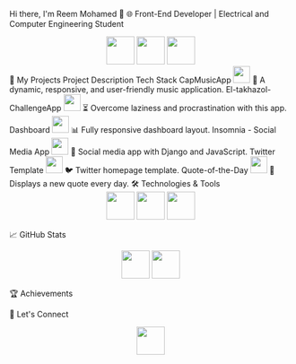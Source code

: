 Hi there, I'm Reem Mohamed 👋
🌐 Front-End Developer | Electrical and Computer Engineering Student

<div align="center"> <img src="https://media.giphy.com/media/26tn33aiTi1jkl6H6/giphy.gif" width="50"> <img src="https://media.giphy.com/media/l0HlRm7J7zGHeFOC0/giphy.gif" width="50"> <img src="https://media.giphy.com/media/l3vR9NVXx7odqndD6/giphy.gif" width="50"> </div>
🚀 My Projects
Project	Description	Tech Stack
CapMusicApp <img src="https://media.giphy.com/media/xT9IgzoKnwFNmISR8I/giphy.gif" width="30">	🎵 A dynamic, responsive, and user-friendly music application.	
El-takhazol-ChallengeApp <img src="https://media.giphy.com/media/xT9IgzoKnwFNmISR8I/giphy.gif" width="30">	⏳ Overcome laziness and procrastination with this app.	
Dashboard <img src="https://media.giphy.com/media/xT9IgzoKnwFNmISR8I/giphy.gif" width="30">	📊 Fully responsive dashboard layout.	
Insomnia - Social Media App <img src="https://media.giphy.com/media/xT9IgzoKnwFNmISR8I/giphy.gif" width="30">	💬 Social media app with Django and JavaScript.	
Twitter Template <img src="https://media.giphy.com/media/xT9IgzoKnwFNmISR8I/giphy.gif" width="30">	🐦 Twitter homepage template.	
Quote-of-the-Day <img src="https://media.giphy.com/media/xT9IgzoKnwFNmISR8I/giphy.gif" width="30">	💬 Displays a new quote every day.	
🛠️ Technologies & Tools
<div align="center"> <img src="https://media.giphy.com/media/3o7aD5tv1ogNBtDhDi/giphy.gif" width="50"> <img src="https://media.giphy.com/media/3o7aD5OH3zB3s5WKOc/giphy.gif" width="50"> <img src="https://media.giphy.com/media/3o7aCZLyyfr2xRRvja/giphy.gif" width="50"> </div>

📈 GitHub Stats
<div align="center"> <img src="https://media.giphy.com/media/xTkcEQACH24SMPxIQg/giphy.gif" width="50"> <img src="https://media.giphy.com/media/xTkcEQACH24SMPxIQg/giphy.gif" width="50"> </div>

🏆 Achievements

🤝 Let's Connect
<div align="center"> <img src="https://media.giphy.com/media/3og0IPxMM0erATueVW/giphy.gif" width="50"> </div>
